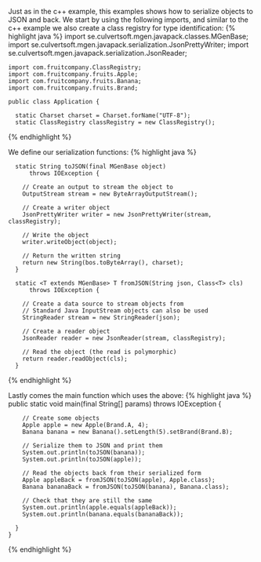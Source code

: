 ---
---

Just as in the c++ example, this examples shows how to serialize objects to JSON and back. We start by using the following imports, and similar to the c++ example we also create a class registry for type identification:
{% highlight java %}
    import se.culvertsoft.mgen.javapack.classes.MGenBase;
    import se.culvertsoft.mgen.javapack.serialization.JsonPrettyWriter;
    import se.culvertsoft.mgen.javapack.serialization.JsonReader;

    import com.fruitcompany.ClassRegistry;
    import com.fruitcompany.fruits.Apple;
    import com.fruitcompany.fruits.Banana;
    import com.fruitcompany.fruits.Brand;

    public class Application {

      static Charset charset = Charset.forName("UTF-8");
      static ClassRegistry classRegistry = new ClassRegistry();
{% endhighlight %}

We define our serialization functions:
{% highlight java %}

      static String toJSON(final MGenBase object) 
          throws IOException {

        // Create an output to stream the object to
        OutputStream stream = new ByteArrayOutputStream();

        // Create a writer object
        JsonPrettyWriter writer = new JsonPrettyWriter(stream, classRegistry);

        // Write the object
        writer.writeObject(object);

        // Return the written string
        return new String(bos.toByteArray(), charset);
      }

      static <T extends MGenBase> T fromJSON(String json, Class<T> cls)
          throws IOException {

        // Create a data source to stream objects from
        // Standard Java InputStream objects can also be used
        StringReader stream = new StringReader(json);

        // Create a reader object
        JsonReader reader = new JsonReader(stream, classRegistry);

        // Read the object (the read is polymorphic)
        return reader.readObject(cls);
      }
{% endhighlight %}

Lastly comes the main function which uses the above:
{% highlight java %}
      public static void main(final String[] params) 
          throws IOException {

        // Create some objects
        Apple apple = new Apple(Brand.A, 4);
        Banana banana = new Banana().setLength(5).setBrand(Brand.B);

        // Serialize them to JSON and print them
        System.out.println(toJSON(banana));
        System.out.println(toJSON(apple));

        // Read the objects back from their serialized form
        Apple appleBack = fromJSON(toJSON(apple), Apple.class);
        Banana bananaBack = fromJSON(toJSON(banana), Banana.class);

        // Check that they are still the same
        System.out.println(apple.equals(appleBack));
        System.out.println(banana.equals(bananaBack));

      }
    }
{% endhighlight %}
